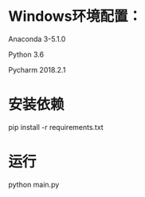 # Windows环境配置：

  Anaconda 3-5.1.0

  Python 3.6

  Pycharm 2018.2.1
# 安装依赖

pip install -r requirements.txt

# 运行

python main.py
